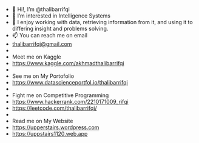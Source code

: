 - 👋 Hi!, I’m @thalibarrifqi
- 👀 I’m interested in Intelligence Systems
- 🌱 I enjoy working with data, retrieving information from it, and using it to differing insight and problems solving.
- 📫 You can reach me on email
- thalibarrifqi@gmail.com
-
- Meet me on Kaggle
- https://www.kaggle.com/akhmadthalibarrifqi
-
- See me on My Portofolio
- https://www.datascienceportfol.io/thalibarrifqi
-
- Fight me on Competitive Programming
- https://www.hackerrank.com/2210171009_rifqi
- https://leetcode.com/thalibarrifqi/
- 
- Read me on My Website
- https://upperstairs.wordpress.com
- https://uppstairs1120.web.app

<!---
thalibarrifqi/thalibarrifqi is a ✨ special ✨ repository because its `README.md` (this file) appears on your GitHub profile.
You can click the Preview link to take a look at your changes.
--->

